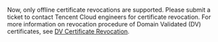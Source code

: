 Now, only offline certificate revocations are supported. Please submit a ticket to contact Tencent Cloud engineers for certificate revocation.
For more information on revocation procedure of Domain Validated (DV) certificates, see [DV Certificate Revocation](https://intl.cloud.tencent.com/document/product/1007/30174).

